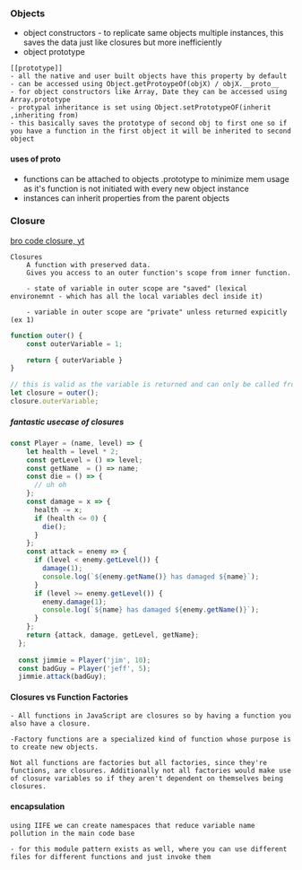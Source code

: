 ### Objects

- object constructors - to replicate same objects multiple instances, this saves the data just like closures but more inefficiently
- object prototype 
```
[[prototype]] 
- all the native and user built objects have this property by default
- can be accessed using Object.getProtoypeOf(objX) / objX.__proto__
- for object constructors like Array, Date they can be accessed using Array.prototype
- protypal inheritance is set using Object.setPrototypeOF(inherit ,inheriting from) 
- this basically saves the prototype of second obj to first one so if you have a function in the first object it will be inherited to second object
```
#### uses of proto
- functions can be attached to objects .prototype to minimize mem usage as it's function is not initiated with every new object instance
- instances can inherit properties from the parent objects




### Closure
[bro code closure, yt](https://www.youtube.com/watch?v=80O6L2Ez3GM)
```
Closures 
    A function with preserved data.
    Gives you access to an outer function's scope from inner function.

    - state of variable in outer scope are "saved" (lexical environemnt - which has all the local variables decl inside it)

    - variable in outer scope are "private" unless returned expicitly (ex 1)

```

```js
function outer() {
    const outerVariable = 1;

    return { outerVariable }
}

// this is valid as the variable is returned and can only be called from method closure, making it private
let closure = outer();
closure.outerVariable;
```
##### fantastic usecase of closures
```js
const Player = (name, level) => {
    let health = level * 2;
    const getLevel = () => level;
    const getName  = () => name;
    const die = () => {
      // uh oh
    };
    const damage = x => {
      health -= x;
      if (health <= 0) {
        die();
      }
    };
    const attack = enemy => {
      if (level < enemy.getLevel()) {
        damage(1);
        console.log(`${enemy.getName()} has damaged ${name}`);
      }
      if (level >= enemy.getLevel()) {
        enemy.damage(1);
        console.log(`${name} has damaged ${enemy.getName()}`);
      }
    };
    return {attack, damage, getLevel, getName};
  };
  
  const jimmie = Player('jim', 10);
  const badGuy = Player('jeff', 5);
  jimmie.attack(badGuy);
```
#### Closures vs Function Factories
```
- All functions in JavaScript are closures so by having a function you also have a closure. 

-Factory functions are a specialized kind of function whose purpose is to create new objects. 

Not all functions are factories but all factories, since they're functions, are closures. Additionally not all factories would make use of closure variables so if they aren't dependent on themselves being closures.

```

#### encapsulation 

```
using IIFE we can create namespaces that reduce variable name pollution in the main code base

- for this module pattern exists as well, where you can use different files for different functions and just invoke them
```

